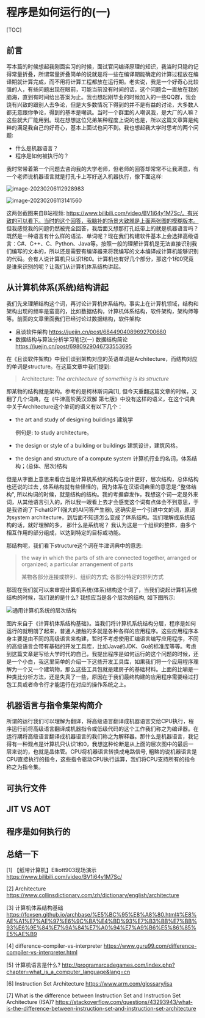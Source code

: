 # 程序是如何运行的(一)

[TOC]

## 前言

写本篇的时候想起我刚面实习的时候，面试官问编译原理的知识，我当时只隐约记得常量折叠，所谓常量折叠简单的说就是将一些在编译期能确定的计算过程放在编译期就计算完成，而不用将计算工程都放在运行期。老实说，我是一个好奇心比较强的人，有些问题出现在眼前，可能当前没有时间的话，这个问题会一直放在我的脑海，直到有时间给出答案为止。我也想起刚毕业的时候加入的一些QQ群，我会饶有兴致的跟别人去争论，但是大多数情况下得到的并不是有益的讨论，大多数人都无意跟你争论，得到的基本是嘲讽。当时一个群里的人嘲讽我，是大厂的人嘛？ 这些就大厂能用到。现在想想这位兄弟某种程度上说的也是，所以这篇文章算是纯粹的满足我自己的好奇心，基本上面试也问不到。我也想起我大学时思考的两个问题: 

- 什么是机器语言？
- 程序是如何被执行的？

我时常带着第一个问题去咨询我的大学老师，但老师的回答却常常不让我满意，有一个老师说机器语言就是打孔卡上写好送入机器执行，像下面这样: 

![image-20230206112928983](https://user-images.githubusercontent.com/45529222/218033422-9956f07e-7acf-4472-a402-ca7a9617016f.png)

![image-20230206113141560](https://user-images.githubusercontent.com/45529222/218033457-12f2178b-12e6-48b0-b9b3-32423365634c.png)


这两张截图来自B站视频: https://www.bilibili.com/video/BV1i64y1M7Sc/。有兴致的可以看下。当时的这个回答，我脑补的场景大致就是上面两张图的模糊版本。 但我感觉我的问题仍然被完全回答，我后面又想那打孔纸带上的就是机器语言吗？ 既然是一种语言有什么样的语法、单词呢？现在我们构建软件基本上会选择高级语言：C#、C++、C、Python、Java等。按照一般的理解计算机是无法直接识别我们编写的文本的，所以还是需要有编译器来将我编写的文本编译成计算机能够识别的代码。会有人说计算机只认识1和0。计算机也有好几个部分，那这个1和0究竟是谁来识别的呢？让我们从计算机体系结构讲起。

## 从计算机体系(系统)结构讲起

我们先来理解结构这个词，再讨论计算机体系结构。事实上在计算机领域，结构和架构出现的频率是蛮高的，比如数据结构，计算机体系结构，软件架构，架构师等等。前面的文章里面我们已经讨论过数据结构，软件架构:

- 且谈软件架构  https://juejin.cn/post/6844904089692700680
- 数据结构与算法分析学习笔记(一) 数据结构简论  https://juejin.cn/post/6980929046733553695

在《且谈软件架构》中我们谈到架构对应的英语单词是Architecture，而结构对应的单词是structure。在这篇文章中我们提到:

> Architecture: *The* *architecture* *of* *something* *is* *its* *structure*

即某物的结构就是架构。参考的是柯林斯词典[1], 但今天重翻这篇文章的时候，又翻了几个词典，在《牛津高阶英汉双解 第七版》中没有这样的语义，在这个词典中关于Architecture这个单词的语义有以下几个：

- the art and study of designing buildings  建筑学 

  	 例句是:  to study architecture。

- the design or style of a building or buildings   建筑设计，建筑风格。
- the design and structure of a compute system 计算机行业的名词，体系结构；(总体、层次)结构

但是从字面上意思来看应当是计算机系统的结构与设计更好，层次结构，总体结构也还说的过去 ,  体系结构就有些怪怪的，因为体系在汉语词典里的意思是:"整体结构", 所以构词的时候，就是结构的结构。我的考据癖发作，我想这个词一定是外来词，从其他语言引入的，所以我一眼看上去才会感觉这个词有点体会不到意思，于是我咨询了下chatGPT(强大的AI问答产生器), 这确实是一个引进中文的词，原词为system architecture，到后面不知道怎么变成了体系结构。我们理解成系统结构的话，就好理解的多， 那什么是系统呢？ 我认为这是一个组织的整体，由多个相互作用的部分组成，以达到特定的目标或功能。

那结构呢，我们看下structure这个词在牛津词典中的意思: 

> the way in which the parts of sth are connected together, arranged or organized; a particular arrangement of parts
>
> 某物各部分连接或排列、组织的方式; 各部分特定的排列方式

那现在我们就可以来审视计算机系统(体系)结构这个词了，当我们说起计算机系统结构的时候，我们说的是什么?  我想应当是各个层次的结构, 如下图所示:

![通用计算机系统的层次结构](https://foxsen.github.io/archbase/images/chapter1/hierarchy.png)

图片来自于《计算机体系结构基础》。当我们将计算机系统结构分层，程序是如何运行的就明朗了起来，普通人接触的多就是各种各样的应用程序。这些应用程序本身主要是由不同的高级语言来构建，暂时不考虑使用汇编语言编写应用程序，不同的高级语言会带有基础的开发工具库，比如Java的JDK、Go的标准库等等。考虑到这篇文章是写给大学时代的自己，我提出程序是如何运行的这个问题的时候，还是一个小白，我这里简单的介绍一下这些开发工具库，如果我们将一个应用程序理解为一个又一个建筑物，那么这些工具包就是建房子的基础材料。上面的比喻是一种类比分析方法，还是失真了一些，原因在于我们最终构建的应用程序需要经过打包工具或者命令行才能运行在对应的操作系统之上。

## 机器语言与指令集架构简介

 所谓的运行我们可以理解为翻译，将高级语言翻译成机器语言交给CPU执行，程序运行前将高级语言翻译成机器指令或低级代码的这个工作我们称之为编译器。在运行期将高级语言翻译成机器语言的我们称之为解释器。那什么是机器语言，我记得有一种观点是计算机只认识1和0，我想这种论断是从上面的层次图中的最后一层来说的，也就是晶体管。CPU将机器语言转换成电路信号, 粗略的说机器语言是CPU直接执行的指令，这些指令驱动CPU执行运算，我们将CPU支持所有的指令称之为指令集。



## 可执行文件





## JIT VS AOT





## 程序是如何执行的







## 总结一下

[1] 【纸带计算机】Elliott903现场演示  https://www.bilibili.com/video/BV1i64y1M7Sc/

[2]   Architecture  https://www.collinsdictionary.com/zh/dictionary/english/architecture 

[3]   计算机体系结构基础  https://foxsen.github.io/archbase/%E5%BC%95%E8%A8%80.html#%E8%AE%A1%E7%AE%97%E6%9C%BA%E4%BD%93%E7%B3%BB%E7%BB%93%E6%9E%84%E7%9A%84%E7%A0%94%E7%A9%B6%E5%86%85%E5%AE%B9

[4] difference-compiler-vs-interpreter https://www.guru99.com/difference-compiler-vs-interpreter.html

[5]  计算机语言是什么?  http://programarcadegames.com/index.php?chapter=what_is_a_computer_language&lang=cn

[6] Instruction Set Architecture   https://www.arm.com/glossary/isa

[7]  What is the difference between Instruction Set and Instruction Set Architecture (ISA)?   https://stackoverflow.com/questions/43293943/what-is-the-difference-between-instruction-set-and-instruction-set-architecture

